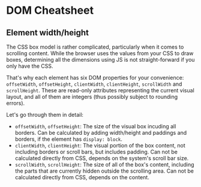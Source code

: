 # DOM Cheatsheet

## Element width/height

The CSS box model is rather complicated, particularly when it comes to scrolling content. While the browser uses the values from your CSS to draw boxes, determining all the dimensions using JS is not straight-forward if you only have the CSS.

That's why each element has six DOM properties for your convenience: `offsetWidth`, `offsetHeight`, `clientWidth`, `clientHeight`, `scrollWidth` and `scrollHeight`. These are read-only attributes representing the current visual layout, and all of them are integers (thus possibly subject to rounding errors).

Let's go through them in detail:

- `offsetWidth`, `offsetHeight`: The size of the visual box incuding all borders. Can be calculated by adding width/height and paddings and borders, if the element has `display: block`.
- `clientWidth`, `clientHeight`: The visual portion of the box content, not including borders or scroll bars, but includes padding. Can not be calculated directly from CSS, depends on the system's scroll bar size.
- `scrollWidth`, `scrollHeight`: The size of all of the box's content, including the parts that are currently hidden outside the scrolling area. Can not be calculated directly from CSS, depends on the content.
